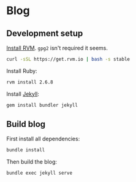# Blog
## Development setup
[Install RVM](https://rvm.io/). `gpg2` isn't required it seems.

```sh
curl -sSL https://get.rvm.io | bash -s stable
```

Install Ruby:

```sh
rvm install 2.6.8
```

Install [Jekyll](https://jekyllrb.com/docs/):

```sh
gem install bundler jekyll
```

## Build blog

First install all dependencies:

```sh
bundle install
```

Then build the blog:

```sh
bundle exec jekyll serve
```
